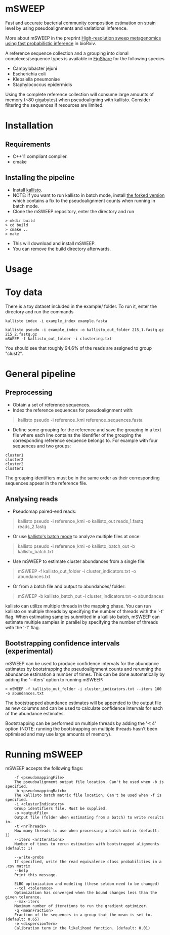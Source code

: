 # mSWEEP
Fast and accurate bacterial community composition estimation on strain
level by using pseudoalignments and variational inference.

More about mSWEEP in the preprint [High-resolution sweep metagenomics
using fast probabilistic
inference](https://www.biorxiv.org/content/10.1101/332544v2) in
bioRxiv.

A reference sequence collection and a grouping into clonal
complexes/sequence types is available in
[FigShare](https://figshare.com/articles/mSWEEP_reference_v1-0-0_tgz/8222636)
for the following species
- Campylobacter jejuni
- Escherichia coli
- Klebsiella pneumoniae
- Staphylococcus epidermidis

Using the complete reference collection will consume large amounts of
memory (~80 gigabytes) when pseudoaligning with kallisto. Consider
filtering the sequences if resources are limited.

# Installation
## Requirements
- C++11 compliant compiler.
- cmake

## Installing the pipeline
- Install [kallisto](https://github.com/pachterlab/kallisto).
- NOTE: if you want to run kallisto in batch mode, install [the forked version](https://github.com/tmaklin/kallisto) which contains a fix to the pseudoalignment counts when running in batch mode.
- Clone the mSWEEP repository, enter the directory and run
```
> mkdir build
> cd build
> cmake ..
> make
```
- This will download and install mSWEEP.
- You can remove the build directory afterwards.

# Usage
# Toy data
There is a toy dataset included in the example/ folder. To run it, enter the directory and run the commands

```
kallisto index -i example_index example.fasta

kallisto pseudo -i example_index -o kallisto_out_folder 215_1.fastq.gz 215_2.fastq.gz
mSWEEP -f kallisto_out_folder -i clustering.txt

```
You should see that roughly 94.6% of the reads are assigned to group "clust2".

# General pipeline
## Preprocessing
- Obtain a set of reference sequences.
- Index the reference sequences for pseudoalignment with:
> kallisto pseudo -i reference_kmi reference_sequences.fasta
- Define some grouping for the reference and save the grouping in a text file where each line contains the identifier of the grouping the corresponding reference sequence belongs to. For example with four sequences and two groups:

```
cluster1
cluster2
cluster2
cluster1
```
The grouping identifiers must be in the same order as their corresponding sequences appear in the reference file.

## Analysing reads
- Pseudomap paired-end reads:
> kallisto pseudo -i reference_kmi -o kallisto_out reads_1.fastq reads_2.fastq
- Or use [kallisto's batch mode](https://pachterlab.github.io/kallisto/manual) to analyze multiple files at once:
> kallisto pseudo -i reference_kmi -o kallisto_batch_out -b kallisto_batch.txt

- Use mSWEEP to estimate cluster abundances from a single file:
> mSWEEP -f kallisto_out_folder -i cluster_indicators.txt -o abundances.txt
- Or from a batch file and output to abundances/ folder:
> mSWEEP -b kallisto_batch_out -i cluster_indicators.txt -o abundances

kallisto can utilize multiple threads in the mapping phase. You can run kallisto on multiple threads by specifying the number of threads with the '-t' flag.
When estimating samples submitted in a kallisto batch, mSWEEP can estimate multiple samples in parallel by specifying the number of threads with the '-t' flag.

## Bootstrapping confidence intervals (experimental)
mSWEEP can be used to produce confidence intervals for the abundance
estimates by bootstrapping the pseudoalignment counts and rerunning
the abundance estimation a number of times. This can be done
automatically by adding the '--iters' option to running mSWEEP:
```
> mSWEEP -f kallisto_out_folder -i cluster_indicators.txt --iters 100 -o abundances.txt
```
The bootstrapped abundance estimates will be appended to the output
file as new columns and can be used to calculate confidence intervals
for each of the abundance estimates.

Bootstrapping can be performed on multiple threads by adding the '-t
4' option (NOTE: running the bootstrapping on multiple threads hasn't
been optimised and may use large amounts of memory).

# Running mSWEEP
mSWEEP accepts the following flags:

```
	-f <pseudomappingFile>
	The pseudoalignment output file location. Can't be used when -b is specified.
	-b <pseudomappingBatch>
	The kallisto batch matrix file location. Can't be used when -f is specified.
	-i <clusterIndicators>
	Group identifiers file. Must be supplied.
	-o <outputFile>
	Output file (folder when estimating from a batch) to write results in.
	-t <nrThreads>
	How many threads to use when processing a batch matrix (default: 1)
	--iters <nrIterations>
	Number of times to rerun estimation with bootstrapped alignments (default: 1)

	--write-probs
	If specified, write the read equivalence class probabilities in a .csv matrix
	--help
	Print this message.

	ELBO optimization and modeling (these seldom need to be changed)
	--tol <tolerance>
	Optimization has converged when the bound changes less than the given tolerance.
	--max-iters
	Maximum number of iterations to run the gradient optimizer.
	-q <meanFraction>
	Fraction of the sequences in a group that the mean is set to. (default: 0.65)
	-e <dispersionTerm>
	Calibration term in the likelihood function. (default: 0.01)
```

